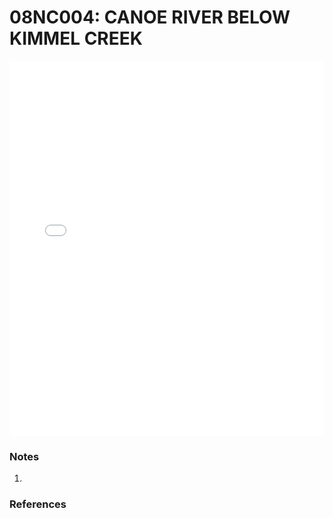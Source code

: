 # 08NC004: CANOE RIVER BELOW KIMMEL CREEK

<iframe src="/_static/stations/08NC004_fdc.html" width="100%" height="600" frameborder="0"></iframe>

### Notes
1. 

### References

